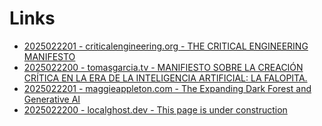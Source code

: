 
# Links

- [2025022201 - criticalengineering.org - THE CRITICAL ENGINEERING MANIFESTO](https://criticalengineering.org/)
- [2025022200 - tomasgarcia.tv - MANIFIESTO SOBRE LA CREACIÓN CRÍTICA EN LA ERA DE LA INTELIGENCIA ARTIFICIAL: LA FALOPITA.](https://tomasgarcia.tv/manifiesto)
- [2025022201 - maggieappleton.com - The Expanding Dark Forest and Generative AI](https://maggieappleton.com/forest-talk)
- [2025022200 - localghost.dev - This page is under construction](https://localghost.dev/blog/this-page-is-under-construction/)